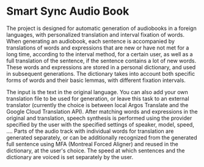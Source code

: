 # Smart Sync Audio Book

The project is designed for automatic generation of audiobooks in a foreign languages, with personalized translation and interval fixation of words. When generating an audiobook, each sentence is accompanied by translations of words and expressions that are new or have not met for a long time, according to the interval method, for a certain user, as well as a full translation of the sentence, if the sentence contains a lot of new words. These words and expressions are stored in a personal dictionary, and used in subsequent generations. The dictionary takes into account both specific forms of words and their basic lemmas, with different fixation intervals.

The input is the text in the original language. You can also add your own translation file to be used for generation, or leave this task to an external translator (currently the choice is between local Argos Translate and the Google Cloud Translation API). After matching words and expressions in the original and translation, speech synthesis is performed using the provider specified by the user with the specified settings of speaker, model, speed, …. Parts of the audio track with individual words for translation are generated separately, or can be additionally recognized from the generated full sentence using MFA (Montreal Forced Aligner) and reused in the dictionary, at the user's choice. The speed at which sentences and the dictionary are voiced is set separately by the user.
